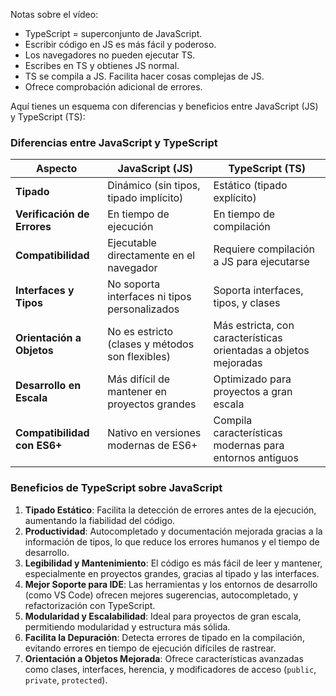 Notas sobre el vídeo:

- TypeScript = superconjunto de JavaScript.
- Escribir código en JS es más fácil y poderoso.
- Los navegadores no pueden ejecutar TS.
- Escribes en TS y obtienes JS normal.
- TS se compila a JS. Facilita hacer cosas complejas de JS.
- Ofrece comprobación adicional de errores.

Aquí tienes un esquema con diferencias y beneficios entre JavaScript (JS) y TypeScript (TS):

### Diferencias entre JavaScript y TypeScript

| **Aspecto**             | **JavaScript (JS)**                               | **TypeScript (TS)**                                  |
|-------------------------|---------------------------------------------------|------------------------------------------------------|
| **Tipado**              | Dinámico (sin tipos, tipado implícito)            | Estático (tipado explícito)                          |
| **Verificación de Errores** | En tiempo de ejecución                        | En tiempo de compilación                             |
| **Compatibilidad**      | Ejecutable directamente en el navegador           | Requiere compilación a JS para ejecutarse            |
| **Interfaces y Tipos**  | No soporta interfaces ni tipos personalizados     | Soporta interfaces, tipos, y clases                  |
| **Orientación a Objetos** | No es estricto (clases y métodos son flexibles) | Más estricta, con características orientadas a objetos mejoradas |
| **Desarrollo en Escala** | Más difícil de mantener en proyectos grandes     | Optimizado para proyectos a gran escala              |
| **Compatibilidad con ES6+** | Nativo en versiones modernas de ES6+         | Compila características modernas para entornos antiguos |

### Beneficios de TypeScript sobre JavaScript

1. **Tipado Estático**: Facilita la detección de errores antes de la ejecución, aumentando la fiabilidad del código.
2. **Productividad**: Autocompletado y documentación mejorada gracias a la información de tipos, lo que reduce los errores humanos y el tiempo de desarrollo.
3. **Legibilidad y Mantenimiento**: El código es más fácil de leer y mantener, especialmente en proyectos grandes, gracias al tipado y las interfaces.
4. **Mejor Soporte para IDE**: Las herramientas y los entornos de desarrollo (como VS Code) ofrecen mejores sugerencias, autocompletado, y refactorización con TypeScript.
5. **Modularidad y Escalabilidad**: Ideal para proyectos de gran escala, permitiendo modularidad y estructura más sólida.
6. **Facilita la Depuración**: Detecta errores de tipado en la compilación, evitando errores en tiempo de ejecución difíciles de rastrear.
7. **Orientación a Objetos Mejorada**: Ofrece características avanzadas como clases, interfaces, herencia, y modificadores de acceso (`public`, `private`, `protected`).